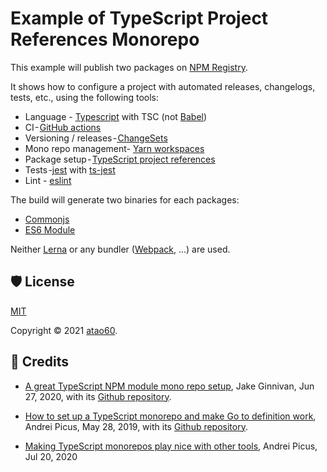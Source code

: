 # Example of TypeScript Project References Monorepo

This example will publish two packages on [NPM Registry](https://www.npmjs.com).

It shows how to configure a project with automated releases, changelogs, tests, etc., using the following tools:

* Language - [Typescript](https://www.typescriptlang.org/) with TSC (not [Babel](https://babeljs.io/))
* CI - [GitHub actions](https://docs.github.com/en/actions)
* Versioning / releases -[ ChangeSets](https://github.com/atlassian/changesets)
* Mono repo management- [Yarn workspaces](https://classic.yarnpkg.com/en/docs/workspaces/)
* Package setup - [TypeScript project references](https://www.typescriptlang.org/docs/handbook/project-references.html)
* Tests -[jest](https://jestjs.io/) with [ts-jest](https://www.npmjs.com/package/ts-jest)
* Lint - [eslint](https://eslint.org/)

The build will generate two binaries for each packages:
- [Commonjs](http://www.commonjs.org/)
- [ES6 Module](https://developer.mozilla.org/fr/docs/Web/JavaScript/Guide/Modules)

Neither [Lerna](https://lerna.js.org/) or any bundler ([Webpack](https://webpack.js.org/), ...) are used.

## 🛡️ License

[MIT](LICENSE)

Copyright &copy; 2021 [atao60](https://github.com/atao60).

## 📜 Credits

* [A great TypeScript NPM module mono repo setup](https://medium.com/@jakeginnivan/a-great-typescript-npm-module-mono-repo-setup-e737937210), Jake Ginnivan, Jun 27, 2020, with its [Github repository](https://github.com/JakeGinnivan/example-project-structure).

* [How to set up a TypeScript monorepo and make Go to definition work](https://medium.com/@NiGhTTraX/how-to-set-up-a-typescript-monorepo-with-lerna-c6acda7d4559), Andrei Picus, May 28, 2019, with its [Github repository](https://github.com/NiGhTTraX/ts-monorepo).

* [Making TypeScript monorepos play nice with other tools](https://medium.com/@NiGhTTraX/making-typescript-monorepos-play-nice-with-other-tools-a8d197fdc680), Andrei Picus, Jul 20, 2020

